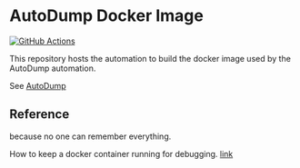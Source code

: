 # AutoDump Docker Image

[![GitHub Actions][github-image]][github-url]

This repository hosts the automation to build the docker image used by the AutoDump automation.

See [AutoDump](https://github.com/truemark/autodump)

## Reference
because no one can remember everything.

How to keep a docker container running for debugging. [link](https://stackoverflow.com/questions/30209776/docker-container-will-automatically-stop-after-docker-run-d)

[github-url]: https://github.com/truemark/autodumo-docker/actions
[github-image]: https://github.com/truemark/autodumo-docker/workflows/release/badge.svg
